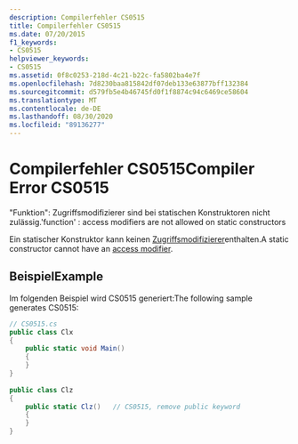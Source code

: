 ```yaml
---
description: Compilerfehler CS0515
title: Compilerfehler CS0515
ms.date: 07/20/2015
f1_keywords:
- CS0515
helpviewer_keywords:
- CS0515
ms.assetid: 0f8c0253-218d-4c21-b22c-fa5802ba4e7f
ms.openlocfilehash: 7d8230baa815842df07deb133e63877bff132384
ms.sourcegitcommit: d579fb5e4b46745fd0f1f8874c94c6469ce58604
ms.translationtype: MT
ms.contentlocale: de-DE
ms.lasthandoff: 08/30/2020
ms.locfileid: "89136277"
---
```

# <a name="compiler-error-cs0515"></a><span data-ttu-id="f9f5f-103">Compilerfehler CS0515</span><span class="sxs-lookup"><span data-stu-id="f9f5f-103">Compiler Error CS0515</span></span>
<span data-ttu-id="f9f5f-104">"Funktion": Zugriffsmodifizierer sind bei statischen Konstruktoren nicht zulässig.</span><span class="sxs-lookup"><span data-stu-id="f9f5f-104">'function' : access modifiers are not allowed on static constructors</span></span>  
  
 <span data-ttu-id="f9f5f-105">Ein statischer Konstruktor kann keinen [Zugriffsmodifizierer](/dotnet/csharp/language-reference/keywords)enthalten.</span><span class="sxs-lookup"><span data-stu-id="f9f5f-105">A static constructor cannot have an [access modifier](/dotnet/csharp/language-reference/keywords).</span></span>  
  
## <a name="example"></a><span data-ttu-id="f9f5f-106">Beispiel</span><span class="sxs-lookup"><span data-stu-id="f9f5f-106">Example</span></span>  
 <span data-ttu-id="f9f5f-107">Im folgenden Beispiel wird CS0515 generiert:</span><span class="sxs-lookup"><span data-stu-id="f9f5f-107">The following sample generates CS0515:</span></span>  
  
```csharp  
// CS0515.cs  
public class Clx  
{  
    public static void Main()  
    {  
    }  
}  
  
public class Clz  
{  
    public static Clz()   // CS0515, remove public keyword  
    {  
    }  
}  
```
